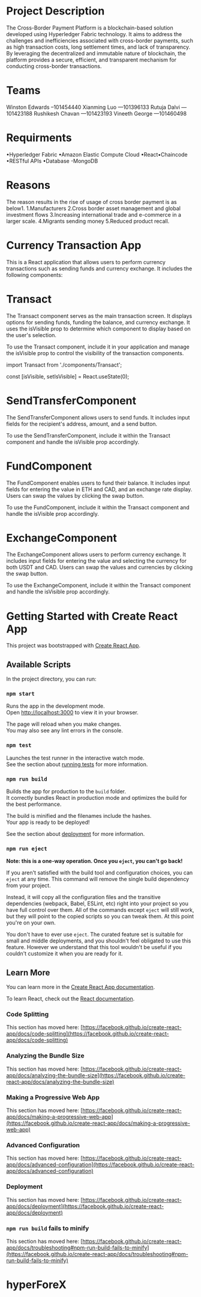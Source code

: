 
# Project Description

The Cross-Border Payment Platform is a blockchain-based solution developed using Hyperledger Fabric technology. It aims to address the challenges and inefficiencies associated with cross-border payments, such as high transaction costs, long settlement times, and lack of transparency. By leveraging the decentralized and immutable nature of blockchain, the platform provides a secure, efficient, and transparent mechanism for conducting cross-border transactions.

# Teams

Winston Edwards –101454440
 Xianming Luo —101396133
 Rutuja Dalvi —101423188 
Rushikesh Chavan —101423193 
Vineeth George —101460498


# Requirments

•Hyperledger Fabric
•Amazon Elastic Compute Cloud
•React•Chaincode
•RESTful APIs
•Database -MongoDB

# Reasons

The reason results in the rise of usage of cross border payment is as below1.
1.Manufacturers 
2.Cross border asset management and global investment flows
3.Increasing international trade and e-commerce in a larger scale.
4.Migrants sending money 
5.Reduced product recall.

# Currency Transaction App
This is a React application that allows users to perform currency transactions such as sending funds and currency exchange. It includes the following components:


# Transact
The Transact component serves as the main transaction screen. It displays options for sending funds, funding the balance, and currency exchange. It uses the isVisible prop to determine which component to display based on the user's selection.

To use the Transact component, include it in your application and manage the isVisible prop to control the visibility of the transaction components.


import Transact from './components/Transact';

  const [isVisible, setIsVisible] = React.useState(0);
    <!-- <div>
      <Transact isVisible={isVisible} setIsVisible={setIsVisible} />
    </div> -->

# SendTransferComponent
The SendTransferComponent allows users to send funds. It includes input fields for the recipient's address, amount, and a send button.

To use the SendTransferComponent, include it within the Transact component and handle the isVisible prop accordingly.

# FundComponent
The FundComponent enables users to fund their balance. It includes input fields for entering the value in ETH and CAD, and an exchange rate display. Users can swap the values by clicking the swap button.

To use the FundComponent, include it within the Transact component and handle the isVisible prop accordingly.

# ExchangeComponent
The ExchangeComponent allows users to perform currency exchange. It includes input fields for entering the value and selecting the currency for both USDT and CAD. Users can swap the values and currencies by clicking the swap button.

To use the ExchangeComponent, include it within the Transact component and handle the isVisible prop accordingly.


# Getting Started with Create React App

This project was bootstrapped with [Create React App](https://github.com/facebook/create-react-app).

## Available Scripts

In the project directory, you can run:

### `npm start`

Runs the app in the development mode.\
Open [http://localhost:3000](http://localhost:3000) to view it in your browser.

The page will reload when you make changes.\
You may also see any lint errors in the console.

### `npm test`

Launches the test runner in the interactive watch mode.\
See the section about [running tests](https://facebook.github.io/create-react-app/docs/running-tests) for more information.

### `npm run build`

Builds the app for production to the `build` folder.\
It correctly bundles React in production mode and optimizes the build for the best performance.

The build is minified and the filenames include the hashes.\
Your app is ready to be deployed!

See the section about [deployment](https://facebook.github.io/create-react-app/docs/deployment) for more information.

### `npm run eject`

**Note: this is a one-way operation. Once you `eject`, you can't go back!**

If you aren't satisfied with the build tool and configuration choices, you can `eject` at any time. This command will remove the single build dependency from your project.

Instead, it will copy all the configuration files and the transitive dependencies (webpack, Babel, ESLint, etc) right into your project so you have full control over them. All of the commands except `eject` will still work, but they will point to the copied scripts so you can tweak them. At this point you're on your own.

You don't have to ever use `eject`. The curated feature set is suitable for small and middle deployments, and you shouldn't feel obligated to use this feature. However we understand that this tool wouldn't be useful if you couldn't customize it when you are ready for it.

## Learn More

You can learn more in the [Create React App documentation](https://facebook.github.io/create-react-app/docs/getting-started).

To learn React, check out the [React documentation](https://reactjs.org/).

### Code Splitting

This section has moved here: [https://facebook.github.io/create-react-app/docs/code-splitting](https://facebook.github.io/create-react-app/docs/code-splitting)

### Analyzing the Bundle Size

This section has moved here: [https://facebook.github.io/create-react-app/docs/analyzing-the-bundle-size](https://facebook.github.io/create-react-app/docs/analyzing-the-bundle-size)

### Making a Progressive Web App

This section has moved here: [https://facebook.github.io/create-react-app/docs/making-a-progressive-web-app](https://facebook.github.io/create-react-app/docs/making-a-progressive-web-app)

### Advanced Configuration

This section has moved here: [https://facebook.github.io/create-react-app/docs/advanced-configuration](https://facebook.github.io/create-react-app/docs/advanced-configuration)

### Deployment

This section has moved here: [https://facebook.github.io/create-react-app/docs/deployment](https://facebook.github.io/create-react-app/docs/deployment)

### `npm run build` fails to minify

This section has moved here: [https://facebook.github.io/create-react-app/docs/troubleshooting#npm-run-build-fails-to-minify](https://facebook.github.io/create-react-app/docs/troubleshooting#npm-run-build-fails-to-minify)
# hyperForeX
